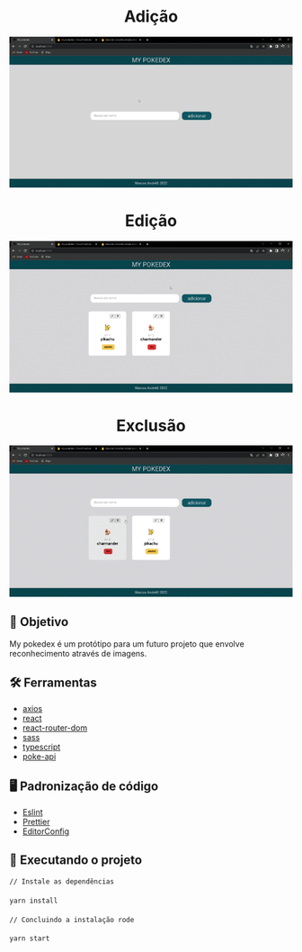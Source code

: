 <div align="center">
  <h1>Adição </h1>
	<img src="public/assets/exec-01.gif" width="700" alt="exec-01"/>
  <h1>Edição</h1>
  <img src="public/assets/exec-02.gif" width="700" alt="exec-02"/>
  <h1>Exclusão</h1>
  <img src="public/assets/exec-03.gif" width="700" alt="exec-03"/>
</div>

## :dart: Objetivo

My pokedex é um protótipo para um futuro projeto que envolve reconhecimento através de imagens.

## :hammer_and_wrench: Ferramentas

- [axios](https://axios-http.com/ptbr/docs/intro)
- [react](https://pt-br.reactjs.org/)
- [react-router-dom](https://www.npmjs.com/package/react-router-dom)
- [sass](https://sass-lang.com/)
- [typescript](https://www.typescriptlang.org/)
- [poke-api](https://pokeapi.co/)

## :desktop_computer: Padronização de código

- [Eslint](https://eslint.org/)
- [Prettier](https://prettier.io/)
- [EditorConfig](https://editorconfig.org/)

## :rocket: Executando o projeto

```bash
// Instale as dependências

yarn install

// Concluindo a instalação rode

yarn start
```
